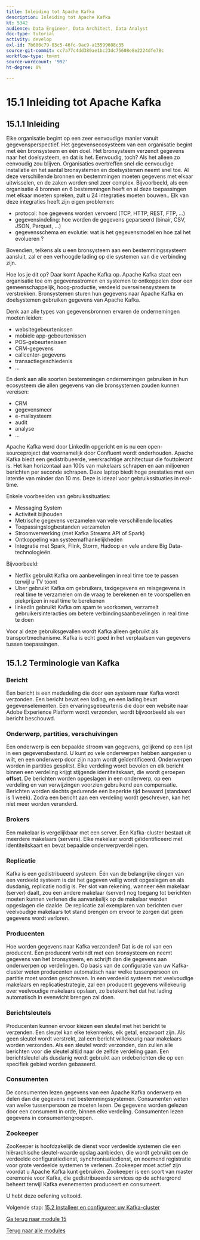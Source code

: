 ```yaml
---
title: Inleiding tot Apache Kafka
description: Inleiding tot Apache Kafka
kt: 5342
audience: Data Engineer, Data Architect, Data Analyst
doc-type: tutorial
activity: develop
exl-id: 7b600c79-03c5-46fc-9ac9-a15599608c35
source-git-commit: cc7a77c4dd380ae1bc23dc75608e8e2224dfe78c
workflow-type: tm+mt
source-wordcount: '992'
ht-degree: 0%

---
```


# 15.1 Inleiding tot Apache Kafka

## 15.1.1 Inleiding

Elke organisatie begint op een zeer eenvoudige manier vanuit gegevensperspectief. Het gegevensecosysteem van een organisatie begint met één bronsysteem en één doel. Het bronsysteem verzendt gegevens naar het doelsysteem, en dat is het. Eenvoudig, toch?
Als het alleen zo eenvoudig zou blijven. Organisaties overtreffen snel die eenvoudige installatie en het aantal bronsystemen en doelsystemen neemt snel toe. Al deze verschillende bronnen en bestemmingen moeten gegevens met elkaar uitwisselen, en de zaken worden snel zeer complex.
Bijvoorbeeld, als een organisatie 4 bronnen en 6 bestemmingen heeft en al deze toepassingen met elkaar moeten spreken, zult u 24 integraties moeten bouwen.. Elk van deze integraties heeft zijn eigen problemen:

- protocol: hoe gegevens worden vervoerd (TCP, HTTP, REST, FTP, ...)
- gegevensindeling: hoe worden de gegevens geparseerd (binair, CSV, JSON, Parquet, ...)
- gegevensschema en evolutie: wat is het gegevensmodel en hoe zal het evolueren ?

Bovendien, telkens als u een bronsysteem aan een bestemmingssysteem aansluit, zal er een verhoogde lading op die systemen van die verbinding zijn.

Hoe los je dit op? Daar komt Apache Kafka op. Apache Kafka staat een organisatie toe om gegevensstromen en systemen te ontkoppelen door een gemeenschappelijk, hoog-productie, verdeeld overseinensysteem te verstrekken. Bronsystemen sturen hun gegevens naar Apache Kafka en doelsystemen gebruiken gegevens van Apache Kafka.

Denk aan alle types van gegevensbronnen ervaren de ondernemingen moeten leiden:

- websitegebeurtenissen
- mobiele app-gebeurtenissen
- POS-gebeurtenissen
- CRM-gegevens
- callcenter-gegevens
- transactiegeschiedenis
- ...

En denk aan alle soorten bestemmingen ondernemingen gebruiken in hun ecosysteem die allen gegevens van die bronsystemen zouden kunnen vereisen:

- CRM
- gegevensmeer
- e-mailsysteem
- audit
- analyse
- ...

Apache Kafka werd door LinkedIn opgericht en is nu een open-sourceproject dat voornamelijk door Confluent wordt onderhouden.
Apache Kafka biedt een gedistribueerde, veerkrachtige architectuur die fouttolerant is. Het kan horizontaal aan 100s van makelaars schrapen en aan miljoenen berichten per seconde schrapen. Deze laptop biedt hoge prestaties met een latentie van minder dan 10 ms. Deze is ideaal voor gebruikssituaties in real-time.

Enkele voorbeelden van gebruikssituaties:

- Messaging System
- Activiteit bijhouden
- Metrische gegevens verzamelen van vele verschillende locaties
- Toepassingslogbestanden verzamelen
- Stroomverwerking (met Kafka Streams API of Spark)
- Ontkoppeling van systeemafhankelijkheden
- Integratie met Spark, Flink, Storm, Hadoop en vele andere Big Data-technologieën.

Bijvoorbeeld:

- Netflix gebruikt Kafka om aanbevelingen in real time toe te passen terwijl u TV toont
- Uber gebruikt Kafka om gebruikers, taxigegevens en reisgegevens in real time te verzamelen om de vraag te berekenen en te voorspellen en piekprijzen in real time te berekenen
- linkedIn gebruikt Kafka om spam te voorkomen, verzamelt gebruikersinteracties om betere verbindingsaanbevelingen in real time te doen

Voor al deze gebruiksgevallen wordt Kafka alleen gebruikt als transportmechanisme. Kafka is echt goed in het verplaatsen van gegevens tussen toepassingen.

## 15.1.2 Terminologie van Kafka

### Bericht

Een bericht is een mededeling die door een systeem naar Kafka wordt verzonden. Een bericht bevat een lading, en een lading bevat gegevenselementen. Een ervaringsgebeurtenis die door een website naar Adobe Experience Platform wordt verzonden, wordt bijvoorbeeld als een bericht beschouwd.

### Onderwerp, partities, verschuivingen

Een onderwerp is een bepaalde stroom van gegevens, gelijkend op een lijst in een gegevensbestand. U kunt zo vele onderwerpen hebben aangezien u wilt, en een onderwerp door zijn naam wordt geïdentificeerd. Onderwerpen worden in partities gesplitst. Elke verdeling wordt bevolen en elk bericht binnen een verdeling krijgt stijgende identiteitskaart, die wordt geroepen **offset**. De berichten worden opgeslagen in een onderwerp, op een verdeling en van verwijzingen voorzien gebruikend een compensatie. Berichten worden slechts gedurende een beperkte tijd bewaard (standaard is 1 week). Zodra een bericht aan een verdeling wordt geschreven, kan het niet meer worden veranderd.

### Brokers

Een makelaar is vergelijkbaar met een server. Een Kafka-cluster bestaat uit meerdere makelaars (servers). Elke makelaar wordt geïdentificeerd met identiteitskaart en bevat bepaalde onderwerpverdelingen.

### Replicatie

Kafka is een gedistribueerd systeem. Één van de belangrijke dingen van een verdeeld systeem is dat het gegeven veilig wordt opgeslagen en als dusdanig, replicatie nodig is. Per slot van rekening, wanneer één makelaar (server) daalt, zou een andere makelaar (server) nog toegang tot berichten moeten kunnen verlenen die aanvankelijk op de makelaar werden opgeslagen die daalde. De replicatie zal exemplaren van berichten over veelvoudige makelaars tot stand brengen om ervoor te zorgen dat geen gegevens wordt verloren.

### Producenten

Hoe worden gegevens naar Kafka verzonden? Dat is de rol van een producent. Een producent verbindt met een bronsysteem en neemt gegevens van het bronsysteem, en schrijft dan die gegevens aan onderwerpen op verdelingen. Op basis van de configuratie van uw Kafka-cluster weten producenten automatisch naar welke tussenpersoon en partitie moet worden geschreven. In een verdeeld systeem met veelvoudige makelaars en replicatiestrategie, zal een producent gegevens willekeurig over veelvoudige makelaars opslaan, zo betekent het dat het lading automatisch in evenwicht brengen zal doen.

### Berichtsleutels

Producenten kunnen ervoor kiezen een sleutel met het bericht te verzenden. Een sleutel kan elke tekenreeks, elk getal, enzovoort zijn. Als geen sleutel wordt verstrekt, zal een bericht willekeurig naar makelaars worden verzonden. Als een sleutel wordt verzonden, dan zullen alle berichten voor die sleutel altijd naar de zelfde verdeling gaan. Een berichtsleutel als dusdanig wordt gebruikt aan ordeberichten die op een specifiek gebied worden gebaseerd.

### Consumenten

De consumenten lezen gegevens van een Apache Kafka onderwerp en delen dan die gegevens met bestemmingssystemen. Consumenten weten van welke tussenpersoon ze moeten lezen. De gegevens worden gelezen door een consument in orde, binnen elke verdeling. Consumenten lezen gegevens in consumentengroepen.

### Zookeeper

ZooKeeper is hoofdzakelijk de dienst voor verdeelde systemen die een hiërarchische sleutel-waarde opslag aanbieden, die wordt gebruikt om de verdeelde configuratiedienst, synchronisatiedienst, en noemend registratie voor grote verdeelde systemen te verlenen. Zookeeper moet actief zijn voordat u Apache Kafka kunt gebruiken. Zookeeper is een soort van master ceremonie voor Kafka, die gedistribueerde services op de achtergrond beheert terwijl Kafka evenementen produceert en consumeert.

U hebt deze oefening voltooid.

Volgende stap: [15.2 Installeer en configureer uw Kafka-cluster](./ex2.md)

[Ga terug naar module 15](./aep-apache-kafka.md)

[Terug naar alle modules](../../overview.md)
